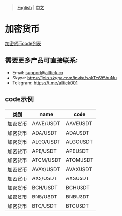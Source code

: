 > [English](./product_code_list_cryptocurrency.md) | [中文](./product_code_list_cryptocurrency_cn.md)

# 加密货币
[加密货币code列表](https://github.com/alltick/alltick-realtime-forex-crypto-stock-tick-finance-websocket-api/raw/main/code/%E5%8A%A0%E5%AF%86%E8%B4%A7%E5%B8%81code200.txt)

## 需要更多产品可直接联系:<br/>
- Email: support@alltick.co
- Skype: https://join.skype.com/invite/xokTc695huNu
- Telegram: https://t.me/alltick001

## code示例

| 类别 | name | code |
| --- | --- | --- |
|加密货币|AAVE/USDT|AAVEUSDT|
|加密货币|ADA/USDT|ADAUSDT|
|加密货币|ALGO/USDT|ALGOUSDT|
|加密货币|APE/USDT|APEUSDT|
|加密货币|ATOM/USDT|ATOMUSDT|
|加密货币|AVAX/USDT|AVAXUSDT|
|加密货币|AXS/USDT|AXSUSDT|
|加密货币|BCH/USDT|BCHUSDT|
|加密货币|BNB/USDT|BNBUSDT|
|加密货币|BTC/USDT|BTCUSDT|
